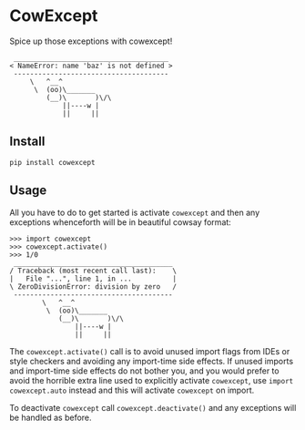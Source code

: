 # CowExcept

Spice up those exceptions with cowexcept!

     ______________________________________ 
    < NameError: name 'baz' is not defined >
     -------------------------------------- 
         \   ^__^
          \  (oo)\_______
             (__)\       )\/\
                 ||----w |
                 ||     ||

## Install

    pip install cowexcept

## Usage

All you have to do to get started is activate `cowexcept` and then any
exceptions whenceforth will be in beautiful cowsay format:

    >>> import cowexcept
    >>> cowexcept.activate()
    >>> 1/0
     _______________________________________ 
    / Traceback (most recent call last):    \
    |   File "...", line 1, in ...          |
    \ ZeroDivisionError: division by zero   /
     --------------------------------------- 
            \   ^__^
             \  (oo)\_______
                (__)\       )\/\
                    ||----w |
                    ||     ||

The `cowexcept.activate()` call is to avoid unused import flags from IDEs or
style checkers and avoiding any import-time side effects. If unused imports and
import-time side effects do not bother you, and you would prefer to avoid the
horrible extra line used to explicitly activate `cowexcept`,
use `import cowexcept.auto` instead and this will activate `cowexcept` on
import.

To deactivate `cowexcept` call `cowexcept.deactivate()` and any exceptions will
be handled as before.
